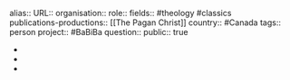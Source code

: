 alias::
URL::
organisation::
role::
fields:: #theology #classics  
publications-productions:: [[The Pagan Christ]] 
country:: #Canada 
tags:: person
project:: #BaBiBa 
question::
public:: true

-
-
-
